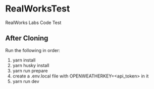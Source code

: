 # RealWorksTest

RealWorks Labs Code Test

## After Cloning

Run the following in order:

1. yarn install
2. yarn husky install
3. yarn run prepare
4. create a .env.local file with OPENWEATHERKEY=<api_token> in it
5. yarn run dev
